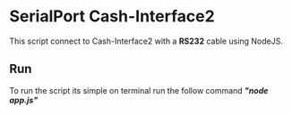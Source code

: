 # SerialPort Cash-Interface2

This script connect to Cash-Interface2 with a  **RS232** cable  using NodeJS.

## Run
To run the script its simple on terminal run the follow command ***"node app.js"***
